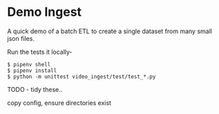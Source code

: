 # Demo Ingest

A quick demo of a batch ETL to create a single dataset from many small json files.


Run the tests it locally-

```
$ pipenv shell
$ pipenv install
$ python -m unittest video_ingest/test/test_*.py
```


TODO - tidy these..

copy config, ensure directories exist
